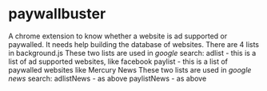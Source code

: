 # paywallbuster
A chrome extension to  know whether a website is ad supported or paywalled.
It needs help building the database of websites. There are 4 lists in background.js
These two lists are used in *google* search:
adlist - this is a list of ad supported websites, like facebook
paylist - this is a list of paywalled websites like Mercury News
These two lists are used in *google news* search:
adlistNews - as above
paylistNews - as above
